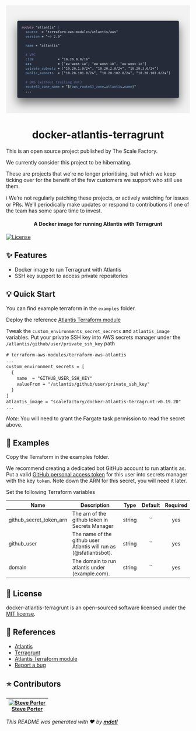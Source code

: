 <!-- This file is used by `mdctl`. Make all changes to `README.yaml` and run `mdctl build` to rebuild this file. -->

<p align="center">

![Screenshot of example Terraform](./docs/banner.png)

</p>



<h1 align="center">docker-atlantis-terragrunt</h1>

This is an open source project published by The Scale Factory.

We currently consider this project to be hibernating.

These are projects that we’re no longer prioritising, but which we keep ticking over for the benefit of the few customers we support who still use them.

:information_source: We’re not regularly patching these projects, or actively watching for issues or PRs. We’ll periodically make updates or respond to contributions if one of the team has some spare time to invest.


<h4 align="center">A Docker image for running Atlantis with Terragrunt</h4>



<p align="center">

[![License](https://img.shields.io/github/license/scalefactory/docker-atlantis-terragrunt.svg)](https://github.com/scalefactory/docker-atlantis-terragrunt) 

</p>



## :sparkles: Features
- Docker image to run Terragrunt with Atlantis
- SSH key support to access private repositories




## :bulb: Quick Start
You can find example terraform in the `examples` folder.

Deploy the reference
[Atlantis Terraform module](https://github.com/terraform-aws-modules/terraform-aws-atlantis)

Tweak the `custom_environments_secret_secrets` and `atlantis_image` variables.
Put your private SSH key into AWS secrets manager under the
`/atlantis/github/user/private_ssh_key` path

```
# terraform-aws-modules/terraform-aws-atlantis
...
custom_environment_secrets = [
  {
    name  = "GITHUB_USER_SSH_KEY"
    valueFrom = "/atlantis/github/user/private_ssh_key"
  }
]
atlantis_image = "scalefactory/docker-atlantis-terragrunt:v0.19.20"
...
```

*Note:* You will need to grant the Fargate task permission to read the secret
above.


## :page_facing_up: Examples
Copy the Terraform in the examples folder.

We recommend creating a dedicated bot GitHub account to run atlantis as. Put a
valid [GitHub personal access
token](https://www.runatlantis.io/docs/access-credentials.html#generating-an-access-token)
for this user into secrets manager with the key `token`. Note down the ARN for
this secret, you will need it later.

Set the following Terraform variables

| Name | Description | Type | Default | Required |
|------|-------------|:----:|:-----:|:-----:|
| github_secret_token_arn | The arn of the github token in Secrets Manager  | string | `` | yes |
| github_user | The name of the github user Atlantis will run as (@sfatlantisbot). | string | `` | yes |
| domain | The domain to run atlantis under (example.com).  | string | `` | yes |



## :page_facing_up: License
docker-atlantis-terragrunt is an open-sourced software licensed under the [MIT license](LICENSE.md).



## :blue_book: References

- [Atlantis](https://www.runatlantis.io/)
- [Terragrunt](https://github.com/gruntwork-io/terragrunt)
- [Atlantis Terraform module](https://github.com/terraform-aws-modules/terraform-aws-atlantis)
- [Report a bug](https://github.com/scalefactory/docker-atlantis-terragrunt/issues)



## :star: Contributors

|  [![Steve Porter][steveporter92_avatar]][steveporter92_homepage]<br/>[Steve Porter][steveporter92_homepage] |
|---|

  [steveporter92_homepage]: https://github.com/steveporter92
  [steveporter92_avatar]: https://github.com/steveporter92.png?size=150



_This README was generated with :heart: by [**mdctl**](https://github.com/mdctl/mdctl)_

